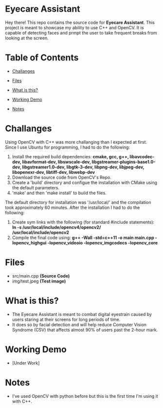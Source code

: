 
# Eyecare Assistant

Hey there! This repo contains the source code for **Eyecare Assistant**. This project is meant to showcase my ability to use C++ and OpenCV. It is capable of detecting faces and prmpt the user to take frequent breaks from looking at the screen.

# Table of Contents

- [Challanges](https://github.com/KaosElegent/eyecare-assistant/tree/main#challanges)

- [Files](https://github.com/KaosElegent/eyecare-assistant/tree/main#files)

- [What is this?](https://github.com/KaosElegent/eyecare-assistant/tree/main#what-is-this)

- [Working Demo](https://github.com/KaosElegent/eyecare-assistant/tree/main#working-demo)

- [Notes](https://github.com/KaosElegent/eyecare-assistant/tree/main#notes)

# Challanges
Using OpenCV with C++ was more challanging than I expected at first. Since I use Ubuntu for programming, I had to do the following:
1) Install the required build dependencies:
**cmake, gcc, g++, libavcodec-dev, libavformat-dev, libswscale-dev, libgstreamer-plugins-base1.0-dev, libgstreamer1.0-dev, libgtk-3-dev, libpng-dev, libjpeg-dev, libopenexr-dev, libtiff-dev, libwebp-dev**
2) Download the source code from OpenCV's Repo.
3) Create a 'build' directory and configue the installation with CMake using the default parameters.
4) 'make' and then 'make install' to build the files.

The default directory for installation was '/usr/local/' and the compilation took approximately 60 minutes.
After the installation I had to do the following:

1) Create sym links with the following (for standard #include statements): **ln -s /usr/local/include/opencv4/opencv2/ /usr/local/include/opencv2**
2) Compile the final code using: **g++ -Wall -std=c++11 -o main main.cpp -lopencv_highgui -lopencv_videoio -lopencv_imgcodecs -lopencv_core**


# Files

-  src/main.cpp **(Source Code)**
- img/test.jpeg **(Test image)**


# What is this?

- The Eyecare Assistant is meant to combat digital eyestrain caused by users staring at their screens for long periods of time.
- It does so by facial detection and will help reduce Computer Vision Syndrome (CSV) that affects almost 90% of users past the 2-hour mark.

# Working Demo

- [Under Work]

# Notes

- I've used OpenCV with python before but this is the first time I'm using it with C++.
